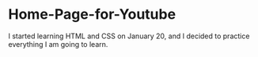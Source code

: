 # Home-Page-for-Youtube
I started learning HTML and CSS on January 20, and I decided to practice everything I am going to learn.
